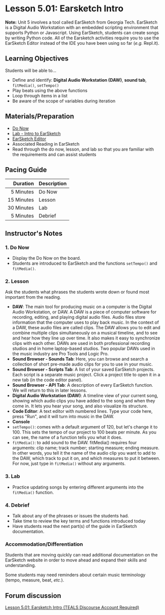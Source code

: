 
Lesson 5.01: Earsketch Intro
====================================================================================================

**Note:** Unit 5 involves a tool called EarSketch from Georgia Tech. EarSketch is a Digital Audio
Workstation with an embedded scripting environment that supports Python or Javascript. Using
EarSketch, students can create songs by writing Python code. All of the Earsketch activities require
you to use the EarSketch Editor instead of the IDE you have been using so far (_e.g._ Repl.it).


Learning Objectives
----------------------------------------------------------------------------------------------------

Students will be able to...

* Define and identify: **Digital Audio Workstation (DAW)**, **sound tab**, `fitMedia()`,
  `setTempo()`
* Play beats using the above functions
* Loop through items in a list
* Be aware of the scope of variables during iteration 


Materials/Preparation
----------------------------------------------------------------------------------------------------
  - [Do Now]
  - [Lab - Intro to EarSketch]
  - [EarSketch Editor]
  -  Associated Reading in EarSketch
  -  Read through the do now, lesson, and lab so that you are familiar with the requirements and can
     assist students


Pacing Guide
----------------------------------------------------------------------------------------------------
|   Duration | Description |
|-----------:|:------------|
|  5 Minutes | Do Now      |
| 15 Minutes | Lesson      |
| 30 Minutes | Lab         |
|  5 Minutes | Debrief     |


Instructor's Notes
----------------------------------------------------------------------------------------------------

### 1. Do Now
  - Display the Do Now on the board.
  - Students are introduced to EarSketch and the functions `setTempo()` and `fitMedia()`.

### 2. Lesson
  Ask the students what phrases the students wrote down or found most important from the reading.
  - **DAW**: The main tool for producing music on a computer is the Digital Audio Workstation, or
    DAW. A DAW is a piece of computer software for recording, editing, and playing digital audio
    files. Audio files store information that the computer uses to play back music. In the context
    of a DAW, these audio files are called clips. The DAW allows you to edit and combine multiple
    clips simultaneously on a musical timeline, and to see and hear how they line up over time. It
    also makes it easy to synchronize clips with each other. DAWs are used in both professional
    recording studios and in home laptop-based studios. Two popular DAWs used in the music industry
    are Pro Tools and Logic Pro.
  - **Sound Browser - Sounds Tab**: Here, you can browse and search a collection of short pre-made
    audio clips for you to use in your music. 
  - **Sound Browser - Scripts Tab**: A list of your saved EarSketch projects. Each script is a
    separate music project. Click a project title to open it in a new tab (in the code editor
    panel).
  - **Sound Browser - API Tab**: A description of every EarSketch function. We will return to this
    in later lessons.
  - **Digital Audio Workstation (DAW)**: A timeline view of your current song, showing which audio
    clips you have added to the song and when they come in. It lets you hear your song, and also
    visualize its structure.
  - **Code Editor**: A text editor with numbered lines. Type your code here, press "Run", and it
    will turn into music in the DAW. 
  - **Console**
  - `setTempo()`: comes with a default argument of 120, but let's change it to 100. This sets the
    tempo of our project to 100 beats per minute. As you can see, the name of a function tells you
    what it does.
  - `fitMedia()`: to add sound to the DAW. fitMedia() requires four arguments: clip name; track
    number; starting measure; ending measure. In other words, you tell it the name of the audio clip
    you want to add to the DAW, which track to put it on, and which measures to put it between. For
    now, just type in `fitMedia()` without any arguments.

### 3. Lab
  - Practice updating songs by entering different arguments into the `fitMedia()` function. 

### 4. Debrief
  - Talk about any of the phrases or issues the students had. 
  - Take time to review the key terms and functions introduced today
  - Have students read the next part(s) of the guide in EarSketch documentation. 

### Accommodation/Differentiation

Students that are moving quickly can read additional documentation on the EarSketch website in order
to move ahead and expand their skills and understanding.

Some students may need reminders about certain music terminology (tempo, measure, beat, _etc._).


## Forum discussion
[Lesson 5.01: Earsketch Intro (TEALS Discourse Account Required)](https://forums.tealsk12.org/c/2nd-semester-unit-5-earsketch/lesson-5-01-earsketch-intro)


[Do Now]: do_now.md
[Lab - Intro to EarSketch]: lab.md
[EarSketch Editor]: http://earsketch.gatech.edu/earsketch2/
